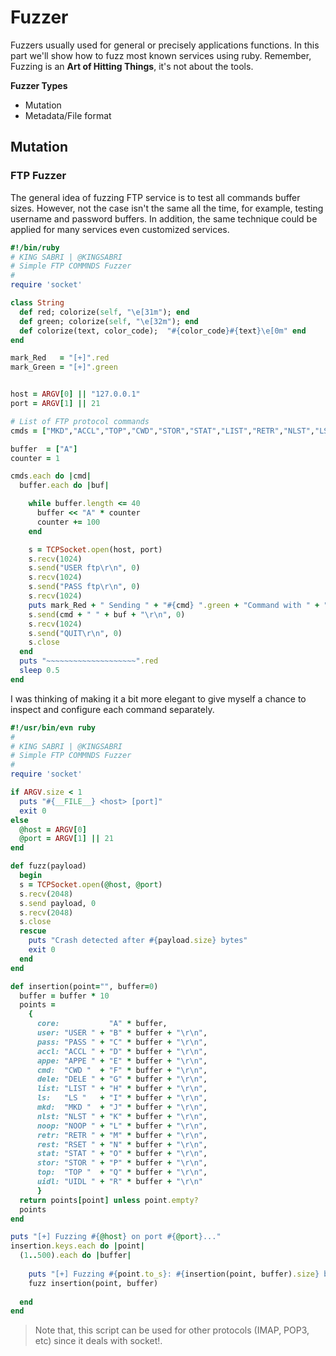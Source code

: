 # Fuzzer
Fuzzers usually used for general or precisely applications functions. In this part we'll show how to fuzz most known services using ruby. Remember, Fuzzing is an **Art of Hitting Things**, it's not about the tools.


**Fuzzer Types**
- Mutation
- Metadata/File format

## Mutation


### FTP Fuzzer
The general idea of fuzzing FTP service is to test all commands buffer sizes. However, not the case isn't the same all the time, for example, testing username and password buffers. In addition, the same technique could be applied for many services even  customized services.

```ruby
#!/bin/ruby
# KING SABRI | @KINGSABRI
# Simple FTP COMMNDS Fuzzer
#
require 'socket'

class String
  def red; colorize(self, "\e[31m"); end
  def green; colorize(self, "\e[32m"); end
  def colorize(text, color_code);  "#{color_code}#{text}\e[0m" end
end

mark_Red   = "[+]".red
mark_Green = "[+]".green


host = ARGV[0] || "127.0.0.1"
port = ARGV[1] || 21

# List of FTP protocol commands
cmds = ["MKD","ACCL","TOP","CWD","STOR","STAT","LIST","RETR","NLST","LS","DELE","RSET","NOOP","UIDL","USER","APPE"]

buffer  = ["A"]
counter = 1

cmds.each do |cmd|
  buffer.each do |buf|

    while buffer.length <= 40
      buffer << "A" * counter
      counter += 100
    end

    s = TCPSocket.open(host, port)
    s.recv(1024)
    s.send("USER ftp\r\n", 0)
    s.recv(1024)
    s.send("PASS ftp\r\n", 0)
    s.recv(1024)
    puts mark_Red + " Sending " + "#{cmd} ".green + "Command with " + "#{buf.size} bytes ".green  + "Evil buffer" + ".".green
    s.send(cmd + " " + buf + "\r\n", 0)
    s.recv(1024)
    s.send("QUIT\r\n", 0)
    s.close
  end
  puts "~~~~~~~~~~~~~~~~~~~~".red
  sleep 0.5
end
```

I was thinking of making it a bit more elegant to give myself a chance to inspect and configure each command separately.

```ruby
#!/usr/bin/evn ruby
#
# KING SABRI | @KINGSABRI
# Simple FTP COMMNDS Fuzzer
#
require 'socket'

if ARGV.size < 1 
  puts "#{__FILE__} <host> [port]"
  exit 0 
else
  @host = ARGV[0]
  @port = ARGV[1] || 21
end

def fuzz(payload)
  begin 
  s = TCPSocket.open(@host, @port)
  s.recv(2048)
  s.send payload, 0
  s.recv(2048)
  s.close
  rescue
    puts "Crash detected after #{payload.size} bytes"
    exit 0
  end
end

def insertion(point="", buffer=0)
  buffer = buffer * 10
  points = 
    {
      core:           "A" * buffer,
      user: "USER " + "B" * buffer + "\r\n",
      pass: "PASS " + "C" * buffer + "\r\n",
      accl: "ACCL " + "D" * buffer + "\r\n",
      appe: "APPE " + "E" * buffer + "\r\n",
      cmd:  "CWD "  + "F" * buffer + "\r\n",
      dele: "DELE " + "G" * buffer + "\r\n",
      list: "LIST " + "H" * buffer + "\r\n",
      ls:   "LS "   + "I" * buffer + "\r\n",
      mkd:  "MKD "  + "J" * buffer + "\r\n",
      nlst: "NLST " + "K" * buffer + "\r\n",
      noop: "NOOP " + "L" * buffer + "\r\n",
      retr: "RETR " + "M" * buffer + "\r\n",
      rest: "RSET " + "N" * buffer + "\r\n",
      stat: "STAT " + "O" * buffer + "\r\n",
      stor: "STOR " + "P" * buffer + "\r\n",
      top:  "TOP "  + "Q" * buffer + "\r\n",
      uidl: "UIDL " + "R" * buffer + "\r\n"
      }
  return points[point] unless point.empty?
  points
end

puts "[+] Fuzzing #{@host} on port #{@port}..."
insertion.keys.each do |point|
  (1..500).each do |buffer|
    
    puts "[+] Fuzzing #{point.to_s}: #{insertion(point, buffer).size} bytes"
    fuzz insertion(point, buffer)
    
  end
end
```
> Note that, this script can be used for other protocols (IMAP, POP3, etc) since it deals with socket!. 





<br><br><br>
---
